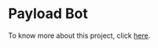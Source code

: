 
# Payload Bot

To know more about this project, click [here](https://docs.google.com/document/d/1x0AsONbx_4zl8hEMncitRs-ZXHm0qYydGmSnQ-J11fQ/edit?usp=sharing).
